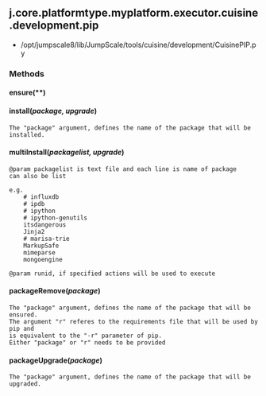 <!-- toc -->
## j.core.platformtype.myplatform.executor.cuisine.development.pip

- /opt/jumpscale8/lib/JumpScale/tools/cuisine/development/CuisinePIP.py

### Methods

#### ensure(**) 

#### install(*package, upgrade*) 

```
The "package" argument, defines the name of the package that will be installed.

```

#### multiInstall(*packagelist, upgrade*) 

```
@param packagelist is text file and each line is name of package
can also be list

e.g.
    # influxdb
    # ipdb
    # ipython
    # ipython-genutils
    itsdangerous
    Jinja2
    # marisa-trie
    MarkupSafe
    mimeparse
    mongoengine

@param runid, if specified actions will be used to execute

```

#### packageRemove(*package*) 

```
The "package" argument, defines the name of the package that will be ensured.
The argument "r" referes to the requirements file that will be used by pip and
is equivalent to the "-r" parameter of pip.
Either "package" or "r" needs to be provided

```

#### packageUpgrade(*package*) 

```
The "package" argument, defines the name of the package that will be upgraded.

```

